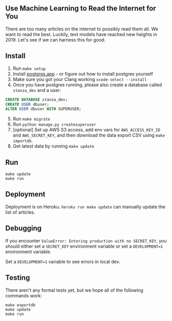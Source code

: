 ## Use Machine Learning to Read the Internet for You

There are too many articles on the internet to possibly read them all. We want to read the best. Luckily, text models have reached new heights in 2019. Let's see if we can harness this for good.

## Install

1. Run `make setup`
2. Install [postgres.app](https://postgresapp.com/downloads.html) - or figure out how to install
 postgres yourself
3. Make sure you got your Clang working `xcode-select --install`
4. Once you have postgres running, please also create a database called `stanza_dev` and a user:

 ```sql
 CREATE DATABASE stanza_dev;
 CREATE USER dbuser;
 ALTER USER dbuser WITH SUPERUSER;
 ```

5. Run `make migrate`
6. Run `python manage.py createsuperuser`
7. [optional] Set up AWS S3 access, add env vars for `AWS_ACCESS_KEY_ID` and `AWS_SECRET_KEY`, and then download the data export CSV using `make importdb`.
8. Get latest data by running `make update`


## Run

```
make update
make run
```


## Deployment

Deployment is on Heroku. `heroku run make update` can manually update the list of articles.


## Debugging 

If you encounter `ValueError: Entering production with no SECRET_KEY`, you should either set a `SECRET_KEY` environment variable or set a `DEVELOPMENT=1` environment variable.

Set a `DEVELOPMENT=1` variable to see errors in local dev.


## Testing

There aren't any formal tests yet, but we hope all of the following commands work:

```
make exportdb
make update
make run
```

